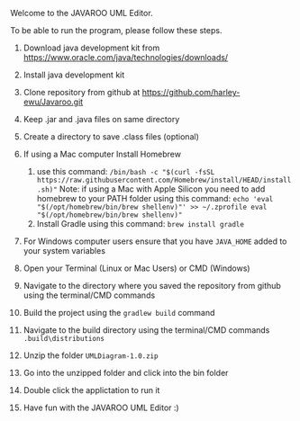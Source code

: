 Welcome to the JAVAROO UML Editor.

To be able to run the program, please follow these steps. 

1. Download java development kit from https://www.oracle.com/java/technologies/downloads/

2. Install java development kit

3. Clone repository from github at https://github.com/harley-ewu/Javaroo.git

4. Keep .jar and .java files on same directory 

6. Create a directory to save .class files (optional)
7. If using a Mac computer Install Homebrew
      1. use this command: `/bin/bash -c "$(curl -fsSL https://raw.githubusercontent.com/Homebrew/install/HEAD/install.sh)"`
         Note: if using a Mac with Apple Silicon you need to add homebrew to your PATH folder using this
         command: `echo 'eval "$(/opt/homebrew/bin/brew shellenv)"' >> ~/.zprofile eval "$(/opt/homebrew/bin/brew
         shellenv)"`
      2. Install Gradle using this command: `brew install gradle`
8. For Windows computer users ensure that you have `JAVA_HOME` added to your system variables
9. Open your Terminal (Linux or Mac Users) or CMD (Windows)
10. Navigate to the directory where you saved the repository from github
   using the terminal/CMD commands
11. Build the project using the `gradlew build` command
12. Navigate to the build directory using the terminal/CMD commands `.build\distributions`
13. Unzip the folder `UMLDiagram-1.0.zip`
14. Go into the unzipped folder and click into the bin folder
15. Double click the applictation to run it
16. Have fun with the JAVAROO UML Editor :)
